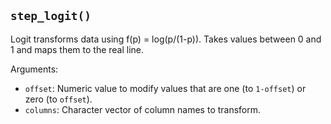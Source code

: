 ## `step_logit()`

Logit transforms data using f(p) = log(p/(1-p)). Takes values between 0 and 1 and maps them to the real line.

Arguments:
* `offset`: Numeric value to modify values that are one (to `1-offset`) or zero (to `offset`).
* `columns`: Character vector of column names to transform.
